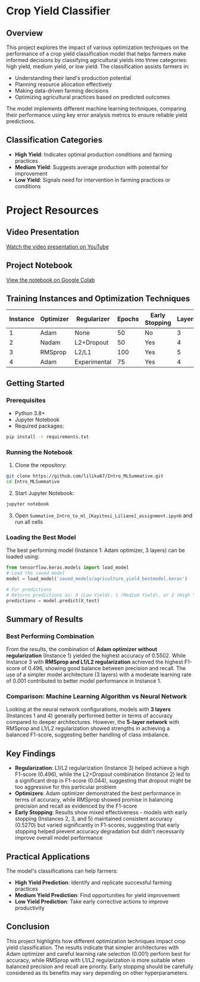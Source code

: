 # Crop Yield Classifier

## Overview
This project explores the impact of various optimization techniques on the performance of a crop yield classification model that helps farmers make informed decisions by classifying agricultural yields into three categories: high yield, medium yield, or low yield. The classification assists farmers in:
- Understanding their land's production potential
- Planning resource allocation effectively
- Making data-driven farming decisions
- Optimizing agricultural practices based on predicted outcomes

The model implements different machine learning techniques, comparing their performance using key error analysis metrics to ensure reliable yield predictions.

## Classification Categories
- **High Yield**: Indicates optimal production conditions and farming practices
- **Medium Yield**: Suggests average production with potential for improvement
- **Low Yield**: Signals need for intervention in farming practices or conditions

# Project Resources

## Video Presentation
[Watch the video presentation on YouTube](https://www.youtube.com/watch?v=-CjEXIuyB2E)

## Project Notebook
[View the notebook on Google Colab](https://colab.research.google.com/github/lilika67/Intro_MLSummative/blob/main/Summative_Intro_to_ml_%5BKayitesi_Liliane%5D_assignment.ipynb)

## Training Instances and Optimization Techniques

| Instance | Optimizer | Regularizer | Epochs | Early Stopping | Layers | Learning Rate | Accuracy | F1-Score | Recall | Precision |
|----------|-----------|-------------|--------|----------------|---------|---------------|----------|-----------|----------|------------|
| 1 | Adam | None | 50 | No | 3 | 0.001 | 0.5502 | 0.486 | 0.547 | 0.520 |
| 2 | Nadam | L2+Dropout | 50 | Yes | 4 | 0.0005 | 0.5270 | 0.044 | N/A | N/A |
| 3 | RMSprop | L2/L1 | 100 | Yes | 5 | 0.0001 | 0.5270 | 0.496 | 0.541 | 0.509 |
| 4 | Adam | Experimental | 75 | Yes | 4 | 0.0003 | 0.5270 | 0.493 | 0.552 | 0.532 |

## Getting Started


### Prerequisites
* Python 3.8+
* Jupyter Notebook
* Required packages:
```bash
pip install -r requirements.txt
```

### Running the Notebook
1. Clone the repository:
```bash
git clone https://github.com/lilika67/Intro_MLSummative.git
cd Intro_MLSummative
```

2. Start Jupyter Notebook:
```bash
jupyter notebook
```

3. Open `Summative_Intro_to_ml_[Kayitesi_Liliane]_assignment.ipynb` and run all cells

### Loading the Best Model
The best performing model (Instance 1: Adam optimizer, 3 layers) can be loaded using:
```python
from tensorflow.keras.models import load_model
# Load the saved model
model = load_model('saved_models/agriculture_yield_bestmodel.keras')

# For predictions
# Returns predictions as: 0 (Low Yield), 1 (Medium Yield), or 2 (High Yield)
predictions = model.predict(X_test)
```

## Summary of Results

### Best Performing Combination
From the results, the combination of **Adam optimizer without regularization** (Instance 1) yielded the highest accuracy of 0.5502. While Instance 3 with **RMSprop and L1/L2 regularization** achieved the highest F1-score of 0.496, showing good balance between precision and recall. The use of a simpler model architecture (3 layers) with a moderate learning rate of 0.001 contributed to better model performance in Instance 1.

### Comparison: Machine Learning Algorithm vs Neural Network
Looking at the neural network configurations, models with **3 layers** (Instances 1 and 4) generally performed better in terms of accuracy compared to deeper architectures. However, the **5-layer network** with RMSprop and L1/L2 regularization showed strengths in achieving a balanced F1-score, suggesting better handling of class imbalance.

## Key Findings

* **Regularization**: L1/L2 regularization (Instance 3) helped achieve a high F1-score (0.496), while the L2+Dropout combination (Instance 2) led to a significant drop in F1-score (0.044), suggesting that dropout might be too aggressive for this particular problem
* **Optimizers**: Adam optimizer demonstrated the best performance in terms of accuracy, while RMSprop showed promise in balancing precision and recall as evidenced by the F1-score
* **Early Stopping**: Results show mixed effectiveness - models with early stopping (Instances 2, 3, and 5) maintained consistent accuracy (0.5270) but varied significantly in F1-scores, suggesting that early stopping helped prevent accuracy degradation but didn't necessarily improve overall model performance

## Practical Applications
The model's classifications can help farmers:
- **High Yield Prediction**: Identify and replicate successful farming practices
- **Medium Yield Prediction**: Find opportunities for yield improvement
- **Low Yield Prediction**: Take early corrective actions to improve productivity

## Conclusion
This project highlights how different optimization techniques impact crop yield classification. The results indicate that simpler architectures with Adam optimizer and careful learning rate selection (0.001) perform best for accuracy, while RMSprop with L1/L2 regularization is more suitable when balanced precision and recall are priority. Early stopping should be carefully considered as its benefits may vary depending on other hyperparameters.
